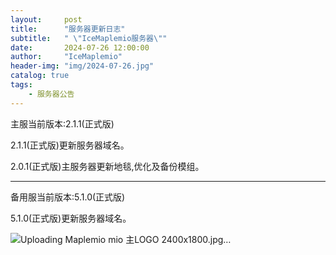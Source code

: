 ```yaml
---
layout:     post
title:      "服务器更新日志"
subtitle:   " \"IceMaplemio服务器\""
date:       2024-07-26 12:00:00
author:     "IceMaplemio"
header-img: "img/2024-07-26.jpg"
catalog: true
tags:
    - 服务器公告
---
```


主服当前版本:2.1.1(正式版)

2.1.1(正式版)更新服务器域名。

2.0.1(正式版)主服务器更新地毯,优化及备份模组。

---------------------------------------------

备用服当前版本:5.1.0(正式版)

5.1.0(正式版)更新服务器域名。

![Uploading Maplemio mio 主LOGO 2400x1800.jpg…]()
